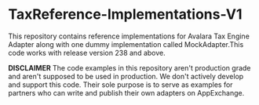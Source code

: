 
# TaxReference-Implementations-V1

This repository contains reference implementations for Avalara Tax Engine Adapter along with one dummy implementation called MockAdapter.This code works with release version 238 and above.

**DISCLAIMER** The code examples in this repository aren't production grade and aren't supposed to be used in production. We don't actively develop and support this code. Their sole purpose is to serve as examples for partners who can write and publish their own adapters on AppExchange. 
